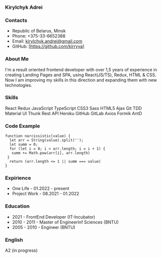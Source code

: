 
### Kirylchyk Adrei

### Contacts

* Republic of Belarus, Minsk
* Phone: +375-33-6652388
* Email: kirylchyk.andrei@gmail.com
* GitHub: [https://github.com/kirryya]


### About Me

I'm a result oriented frontend developer with over 1,5 years of experience in creating Landing Pages and SPA, using React(JS/TS), Redux, HTML & CSS.
Now I am improving my skills in this direction and expanding them with new technologies.


### Skills
React Redux JavaScript TypeScript CSS3 Sass HTML5 Ajax Git TDD Material UI Thunk Rest API Heroku GitHub GitLab Axios Formik AntD


### Code Example

```
function narcissistic(value) {
  let arr = String(value).split('');
  let summ = 0;
  for (let i = 0; i < arr.length; i = i + 1) {   
   summ += Math.pow(arr[i], arr.length)   
 }
  return (arr.length <= 1 || summ === value)
}
```


### Eхpirience

* One Life - 01.2022 - present 
* Project Work - 08.2021 - 01.2022


### Education

* 2021 - FrontEnd Developer (IT-Incubator)
* 2010 - 2011 - Master of Engineerinf Sciences (BNTU)
* 2005 - 2010 - Engineer (BNTU)


### English

A2 (in progress)
